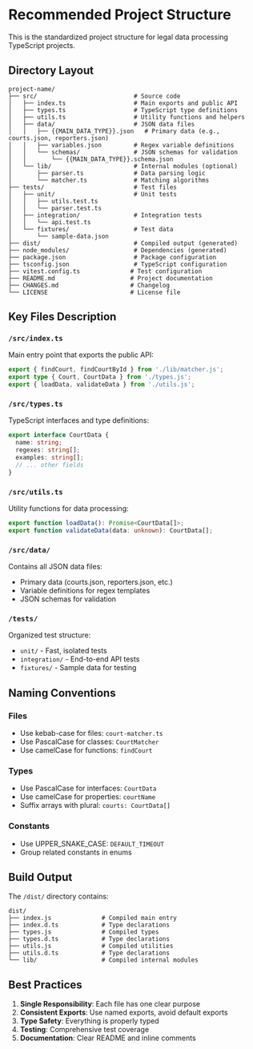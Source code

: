 # Recommended Project Structure

This is the standardized project structure for legal data processing TypeScript projects.

## Directory Layout

```
project-name/
├── src/                           # Source code
│   ├── index.ts                   # Main exports and public API
│   ├── types.ts                   # TypeScript type definitions
│   ├── utils.ts                   # Utility functions and helpers
│   ├── data/                      # JSON data files
│   │   ├── {{MAIN_DATA_TYPE}}.json   # Primary data (e.g., courts.json, reporters.json)
│   │   ├── variables.json         # Regex variable definitions
│   │   └── schemas/               # JSON schemas for validation
│   │       └── {{MAIN_DATA_TYPE}}.schema.json
│   └── lib/                       # Internal modules (optional)
│       ├── parser.ts              # Data parsing logic
│       └── matcher.ts             # Matching algorithms
├── tests/                         # Test files
│   ├── unit/                      # Unit tests
│   │   ├── utils.test.ts
│   │   └── parser.test.ts
│   ├── integration/               # Integration tests
│   │   └── api.test.ts
│   └── fixtures/                  # Test data
│       └── sample-data.json
├── dist/                          # Compiled output (generated)
├── node_modules/                  # Dependencies (generated)
├── package.json                   # Package configuration
├── tsconfig.json                  # TypeScript configuration
├── vitest.config.ts              # Test configuration
├── README.md                     # Project documentation
├── CHANGES.md                    # Changelog
└── LICENSE                       # License file
```

## Key Files Description

### `/src/index.ts`
Main entry point that exports the public API:
```typescript
export { findCourt, findCourtById } from './lib/matcher.js';
export type { Court, CourtData } from './types.js';
export { loadData, validateData } from './utils.js';
```

### `/src/types.ts`
TypeScript interfaces and type definitions:
```typescript
export interface CourtData {
  name: string;
  regexes: string[];
  examples: string[];
  // ... other fields
}
```

### `/src/utils.ts`
Utility functions for data processing:
```typescript
export function loadData(): Promise<CourtData[]>;
export function validateData(data: unknown): CourtData[];
```

### `/src/data/`
Contains all JSON data files:
- Primary data (courts.json, reporters.json, etc.)
- Variable definitions for regex templates
- JSON schemas for validation

### `/tests/`
Organized test structure:
- `unit/` - Fast, isolated tests
- `integration/` - End-to-end API tests  
- `fixtures/` - Sample data for testing

## Naming Conventions

### Files
- Use kebab-case for files: `court-matcher.ts`
- Use PascalCase for classes: `CourtMatcher`
- Use camelCase for functions: `findCourt`

### Types
- Use PascalCase for interfaces: `CourtData`
- Use camelCase for properties: `courtName`
- Suffix arrays with plural: `courts: CourtData[]`

### Constants
- Use UPPER_SNAKE_CASE: `DEFAULT_TIMEOUT`
- Group related constants in enums

## Build Output

The `/dist/` directory contains:
```
dist/
├── index.js              # Compiled main entry
├── index.d.ts            # Type declarations
├── types.js              # Compiled types
├── types.d.ts            # Type declarations
├── utils.js              # Compiled utilities
├── utils.d.ts            # Type declarations
└── lib/                  # Compiled internal modules
```

## Best Practices

1. **Single Responsibility**: Each file has one clear purpose
2. **Consistent Exports**: Use named exports, avoid default exports
3. **Type Safety**: Everything is properly typed
4. **Testing**: Comprehensive test coverage
5. **Documentation**: Clear README and inline comments
